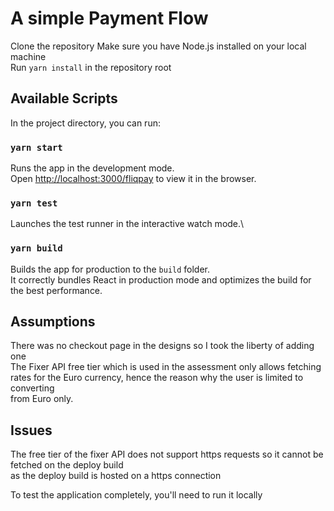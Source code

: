 # A simple Payment Flow  

Clone the repository 
Make sure you have Node.js installed on your local machine   
Run `yarn install` in the repository root  

## Available Scripts

In the project directory, you can run:

### `yarn start`

Runs the app in the development mode.\
Open [http://localhost:3000/fliqpay](http://localhost:3000/fliqpay) to view it in the browser.

### `yarn test`

Launches the test runner in the interactive watch mode.\


### `yarn build`

Builds the app for production to the `build` folder.\
It correctly bundles React in production mode and optimizes the build for the best performance.


## Assumptions

There was no checkout page in the designs so I took the liberty of adding one  
The Fixer API free tier which is used in the assessment only allows fetching  
rates for the Euro currency, hence the reason why the user  is limited to converting  
from Euro only.


## Issues

The free tier of the fixer API does not support https requests so it cannot be fetched on the deploy build  
as the deploy build is hosted on a https connection
 
To test the application completely, you'll need to run it locally




